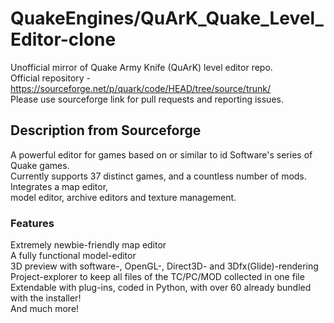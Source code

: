 # QuakeEngines/QuArK_Quake_Level_Editor-clone
Unofficial mirror of Quake Army Knife (QuArK) level editor repo.  
Official repository - https://sourceforge.net/p/quark/code/HEAD/tree/source/trunk/  
Please use sourceforge link for pull requests and reporting issues.  
  
## Description from Sourceforge
A powerful editor for games based on or similar to id Software's series of Quake games.  
Currently supports 37 distinct games, and a countless number of mods. Integrates a map editor,  
model editor, archive editors and texture management.  
  
### Features  
Extremely newbie-friendly map editor  
A fully functional model-editor  
3D preview with software-, OpenGL-, Direct3D- and 3Dfx(Glide)-rendering  
Project-explorer to keep all files of the TC/PC/MOD collected in one file  
Extendable with plug-ins, coded in Python, with over 60 already bundled with the installer!  
And much more!  
